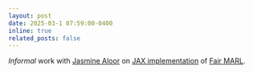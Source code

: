 ```yaml
---
layout: post
date: 2025-03-1 07:59:00-0400
inline: true
related_posts: false
---
```


_Informal_ work with [Jasmine Aloor](https://jaroan.github.io/jasminejerrya/) on [JAX implementation](https://github.com/jselvaraaj/JaxFairMARL) of [Fair MARL](https://jaroan.github.io/jasminejerrya/Fair_MARL.html).